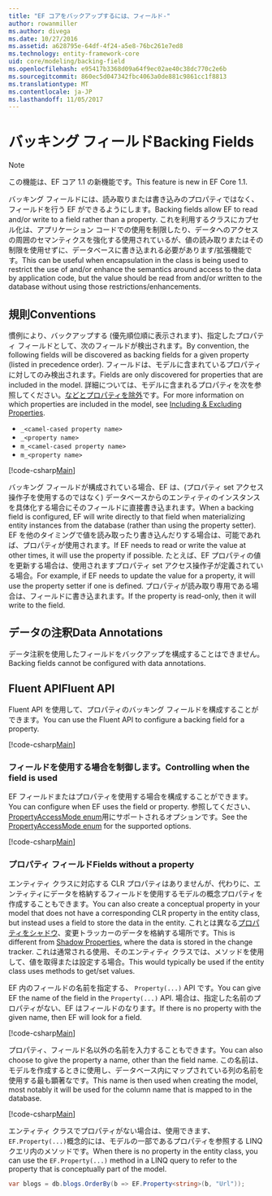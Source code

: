 ```yaml
---
title: "EF コアをバックアップするには、フィールド-"
author: rowanmiller
ms.author: divega
ms.date: 10/27/2016
ms.assetid: a628795e-64df-4f24-a5e8-76bc261e7ed8
ms.technology: entity-framework-core
uid: core/modeling/backing-field
ms.openlocfilehash: e95417b3368d09a64f9ec02ae40c38dc770c2e6b
ms.sourcegitcommit: 860ec5d047342fbc4063a0de881c9861cc1f8813
ms.translationtype: MT
ms.contentlocale: ja-JP
ms.lasthandoff: 11/05/2017
---
```

# <a name="backing-fields"></a><span data-ttu-id="8a780-102">バッキング フィールド</span><span class="sxs-lookup"><span data-stu-id="8a780-102">Backing Fields</span></span>

> [!NOTE]  
> <span data-ttu-id="8a780-103">この機能は、EF コア 1.1 の新機能です。</span><span class="sxs-lookup"><span data-stu-id="8a780-103">This feature is new in EF Core 1.1.</span></span>

<span data-ttu-id="8a780-104">バッキング フィールドには、読み取りまたは書き込みのプロパティではなく、フィールドを行う EF ができるようにします。</span><span class="sxs-lookup"><span data-stu-id="8a780-104">Backing fields allow EF to read and/or write to a field rather than a property.</span></span> <span data-ttu-id="8a780-105">これを利用するクラスにカプセル化は、アプリケーション コードでの使用を制限したり、データへのアクセスの周囲のセマンティクスを強化する使用されているが、値の読み取りまたはその制限を使用せずに、データベースに書き込まれる必要があります/拡張機能です。</span><span class="sxs-lookup"><span data-stu-id="8a780-105">This can be useful when encapsulation in the class is being used to restrict the use of and/or enhance the semantics around access to the data by application code, but the value should be read from and/or written to the database without using those restrictions/enhancements.</span></span>

## <a name="conventions"></a><span data-ttu-id="8a780-106">規則</span><span class="sxs-lookup"><span data-stu-id="8a780-106">Conventions</span></span>

<span data-ttu-id="8a780-107">慣例により、バックアップする (優先順位順に表示されます)、指定したプロパティ フィールドとして、次のフィールドが検出されます。</span><span class="sxs-lookup"><span data-stu-id="8a780-107">By convention, the following fields will be discovered as backing fields for a given property (listed in precedence order).</span></span> <span data-ttu-id="8a780-108">フィールドは、モデルに含まれているプロパティに対してのみ検出されます。</span><span class="sxs-lookup"><span data-stu-id="8a780-108">Fields are only discovered for properties that are included in the model.</span></span> <span data-ttu-id="8a780-109">詳細については、モデルに含まれるプロパティを次を参照してください。[などとプロパティを除外](included-properties.md)です。</span><span class="sxs-lookup"><span data-stu-id="8a780-109">For more information on which properties are included in the model, see [Including & Excluding Properties](included-properties.md).</span></span>

* `_<camel-cased property name>`
* `_<property name>`
* `m_<camel-cased property name>`
* `m_<property name>`

[!code-csharp[Main](../../../samples/core/Modeling/Conventions/Samples/BackingField.cs#Sample)]

<span data-ttu-id="8a780-110">バッキング フィールドが構成されている場合、EF は、(プロパティ set アクセス操作子を使用するのではなく) データベースからのエンティティのインスタンスを具体化する場合にそのフィールドに直接書き込まれます。</span><span class="sxs-lookup"><span data-stu-id="8a780-110">When a backing field is configured, EF will write directly to that field when materializing entity instances from the database (rather than using the property setter).</span></span> <span data-ttu-id="8a780-111">EF を他のタイミングで値を読み取ったり書き込んだりする場合は、可能であれば、プロパティが使用されます。</span><span class="sxs-lookup"><span data-stu-id="8a780-111">If EF needs to read or write the value at other times, it will use the property if possible.</span></span> <span data-ttu-id="8a780-112">たとえば、EF プロパティの値を更新する場合は、使用されますプロパティ set アクセス操作子が定義されている場合。</span><span class="sxs-lookup"><span data-stu-id="8a780-112">For example, if EF needs to update the value for a property, it will use the property setter if one is defined.</span></span> <span data-ttu-id="8a780-113">プロパティが読み取り専用である場合は、フィールドに書き込まれます。</span><span class="sxs-lookup"><span data-stu-id="8a780-113">If the property is read-only, then it will write to the field.</span></span>

## <a name="data-annotations"></a><span data-ttu-id="8a780-114">データの注釈</span><span class="sxs-lookup"><span data-stu-id="8a780-114">Data Annotations</span></span>

<span data-ttu-id="8a780-115">データ注釈を使用したフィールドをバックアップを構成することはできません。</span><span class="sxs-lookup"><span data-stu-id="8a780-115">Backing fields cannot be configured with data annotations.</span></span>

## <a name="fluent-api"></a><span data-ttu-id="8a780-116">Fluent API</span><span class="sxs-lookup"><span data-stu-id="8a780-116">Fluent API</span></span>

<span data-ttu-id="8a780-117">Fluent API を使用して、プロパティのバッキング フィールドを構成することができます。</span><span class="sxs-lookup"><span data-stu-id="8a780-117">You can use the Fluent API to configure a backing field for a property.</span></span>

[!code-csharp[Main](../../../samples/core/Modeling/FluentAPI/Samples/BackingField.cs#Sample)]

### <a name="controlling-when-the-field-is-used"></a><span data-ttu-id="8a780-118">フィールドを使用する場合を制御します。</span><span class="sxs-lookup"><span data-stu-id="8a780-118">Controlling when the field is used</span></span>

<span data-ttu-id="8a780-119">EF フィールドまたはプロパティを使用する場合を構成することができます。</span><span class="sxs-lookup"><span data-stu-id="8a780-119">You can configure when EF uses the field or property.</span></span> <span data-ttu-id="8a780-120">参照してください、 [PropertyAccessMode enum](https://docs.microsoft.com/dotnet/api/microsoft.entityframeworkcore.propertyaccessmode)用にサポートされるオプションです。</span><span class="sxs-lookup"><span data-stu-id="8a780-120">See the [PropertyAccessMode enum](https://docs.microsoft.com/dotnet/api/microsoft.entityframeworkcore.propertyaccessmode) for the supported options.</span></span>

[!code-csharp[Main](../../../samples/core/Modeling/FluentAPI/Samples/BackingFieldAccessMode.cs#Sample)]

### <a name="fields-without-a-property"></a><span data-ttu-id="8a780-121">プロパティ フィールド</span><span class="sxs-lookup"><span data-stu-id="8a780-121">Fields without a property</span></span>

<span data-ttu-id="8a780-122">エンティティ クラスに対応する CLR プロパティはありませんが、代わりに、エンティティにデータを格納するフィールドを使用するモデルの概念プロパティを作成することもできます。</span><span class="sxs-lookup"><span data-stu-id="8a780-122">You can also create a conceptual property in your model that does not have a corresponding CLR property in the entity class, but instead uses a field to store the data in the entity.</span></span> <span data-ttu-id="8a780-123">これとは異なる[プロパティをシャドウ](shadow-properties.md)、変更トラッカーのデータを格納する場所です。</span><span class="sxs-lookup"><span data-stu-id="8a780-123">This is different from [Shadow Properties](shadow-properties.md), where the data is stored in the change tracker.</span></span> <span data-ttu-id="8a780-124">これは通常される使用、そのエンティティ クラスでは、メソッドを使用して、値を取得または設定する場合。</span><span class="sxs-lookup"><span data-stu-id="8a780-124">This would typically be used if the entity class uses methods to get/set values.</span></span>

<span data-ttu-id="8a780-125">EF 内のフィールドの名前を指定する、 `Property(...)` API です。</span><span class="sxs-lookup"><span data-stu-id="8a780-125">You can give EF the name of the field in the `Property(...)` API.</span></span> <span data-ttu-id="8a780-126">場合は、指定した名前のプロパティがない、EF はフィールドのなります。</span><span class="sxs-lookup"><span data-stu-id="8a780-126">If there is no property with the given name, then EF will look for a field.</span></span>

[!code-csharp[Main](../../../samples/core/Modeling/FluentAPI/Samples/BackingFieldNoProperty.cs#Sample)]

<span data-ttu-id="8a780-127">プロパティ、フィールド名以外の名前を入力することもできます。</span><span class="sxs-lookup"><span data-stu-id="8a780-127">You can also choose to give the property a name, other than the field name.</span></span> <span data-ttu-id="8a780-128">この名前は、モデルを作成するときに使用し、データベース内にマップされている列の名前を使用する最も顕著なです。</span><span class="sxs-lookup"><span data-stu-id="8a780-128">This name is then used when creating the model, most notably it will be used for the column name that is mapped to in the database.</span></span>

[!code-csharp[Main](../../../samples/core/Modeling/FluentAPI/Samples/BackingFieldConceptualProperty.cs#Sample)]

<span data-ttu-id="8a780-129">エンティティ クラスでプロパティがない場合は、使用できます、`EF.Property(...)`概念的には、モデルの一部であるプロパティを参照する LINQ クエリ内のメソッドです。</span><span class="sxs-lookup"><span data-stu-id="8a780-129">When there is no property in the entity class, you can use the `EF.Property(...)` method in a LINQ query to refer to the property that is conceptually part of the model.</span></span>

``` csharp
var blogs = db.blogs.OrderBy(b => EF.Property<string>(b, "Url"));
```
